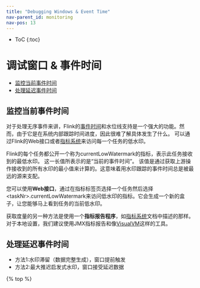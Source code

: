 ```yaml
---
title: "Debugging Windows & Event Time"
nav-parent_id: monitoring
nav-pos: 13
---
```

<!--
Licensed to the Apache Software Foundation (ASF) under one
or more contributor license agreements.  See the NOTICE file
distributed with this work for additional information
regarding copyright ownership.  The ASF licenses this file
to you under the Apache License, Version 2.0 (the
"License"); you may not use this file except in compliance
with the License.  You may obtain a copy of the License at

  http://www.apache.org/licenses/LICENSE-2.0

Unless required by applicable law or agreed to in writing,
software distributed under the License is distributed on an
"AS IS" BASIS, WITHOUT WARRANTIES OR CONDITIONS OF ANY
KIND, either express or implied.  See the License for the
specific language governing permissions and limitations
under the License.
-->

* ToC
{:toc}

# 调试窗口 &#38; 事件时间
* [监控当前事件时间](#监控当前事件时间)
* [处理延迟事件时间](#处理延迟事件时间)

## 监控当前事件时间
对于处理无序事件来讲，Flink的[事件时间](http://doc.flink-china.org/1.2.0/dev/event_time.html)和水位线支持是一个强大的功能。然而，由于它是在系统内部跟踪时间进度，因此很难了解具体发生了什么。
可以通过Flink的Web接口或者[指标系统](http://doc.flink-china.org/1.2.0/monitoring/metrics.html)来访问每一个任务的低水印。

Flink的每个任务都公开一个称为currentLowWatermark的指标，表示此任务接收到的最低水印。 这一长值所表示的是“当前的事件时间”。
该值是通过获取上游操作接收到的所有水印的最小值来计算的。这意味着用水印跟踪的事件时间总是被最远的源来支配。

您可以使用**Web接口**，通过在指标标签页选择一个任务然后选择 \<taskNr\>.currentLowWatermark来访问低水印的指标。它会生成一个新的盒子，让您能够马上看到任务的当前低水印。

获取度量的另一种方法是使用一个**指标报告程序**，如[指标系统](http://doc.flink-china.org/1.2.0/monitoring/metrics.html)文档中描述的那样。对于本地设置，我们建议使用JMX指标报告和像[VisualVM](https://visualvm.github.io/)这样的工具。

## 处理延迟事件时间
* 方法1:水印滞留（数据完整生成），窗口提前触发
* 方法2:最大推迟启发式水印，窗口接受延迟数据

{% top %}
